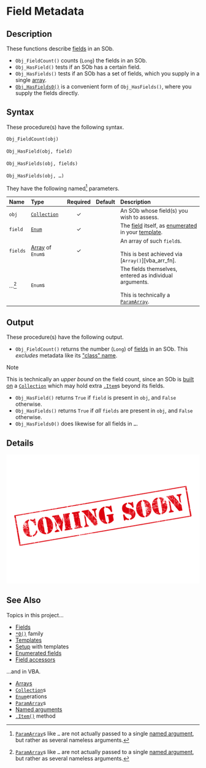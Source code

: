 # Field Metadata #

## Description ##

These functions describe [fields][sob_fld] in an SOb.

  - `Obj_FieldCount()` counts (`Long`) the fields in an SOb.
  - `Obj_HasField()` tests if an SOb has a certain field.
  - `Obj_HasFields()` tests if an SOb has a set of fields, which you supply in a single [array][vba_arr].
  - [`Obj_HasFields0()`][sob_fn0] is a convenient form of `Obj_HasFields()`, where you supply the fields directly.


## Syntax ##

These procedure(s) have the following syntax.

```vba
Obj_FieldCount(obj)

Obj_HasField(obj, field)

Obj_HasFields(obj, fields)

Obj_HasFields(obj, …)
```

They have the following named[^1] parameters.

| Name     | Type                        | Required | Default | Description                                                                                                    |
| :------- | :-------------------------- | :------: | :------ | :------------------------------------------------------------------------------------------------------------- |
| `obj`    | [`Collection`][vba_clx]     | ✓        |         | An SOb whose field(s) you wish to assess.                                                                      |
| `field`  | [`Enum`][vba_enum]          | ✓        |         | The [field][sob_fld] itself, as [enumerated][sob_rdm_tmp] in your [template][sob_tmp_enm].                     |
| `fields` | [Array][vba_arr] of `Enum`s | ✓        |         | An array of such `field`s.<br><br>This is best achieved via [`Array()`][vba_arr_fn].                           |
| …[^1]    | `Enum`s                     |          |         | The fields themselves, entered as individual arguments.<br><br>This is technically a [`ParamArray`][vba_parr]. |


  [^1]: [`ParamArray`][vba_parr]s like `…` are not actually passed to a single [named argument][vba_nm_args], but rather as several nameless arguments.


## Output ##

These procedure(s) have the following output.

  - `Obj_FieldCount()` returns the number (`Long`) of [fields][sob_fld] in an SOb.  This _excludes_ metadata like its ["class" name][sob_typo].

> [!NOTE]
> 
> This is technically an _upper bound_ on the field count, since an SOb is [built on][sob_rdm_clx] a [`Collection`][vba_clx] which may hold extra [`.Item`][vba_clx_itm]s beyond its fields.

  - `Obj_HasField()` returns `True` if `field` is present in `obj`, and `False` otherwise.
  - `Obj_HasFields()` returns `True` if _all_ `fields` are present in `obj`, and `False` otherwise.
  - `Obj_HasFields0()` does likewise for all fields in `…`.


## Details ##

![](../med/banner_unfinished.png)


## See Also ##

Topics in this project…

  - [Fields][sob_fld]
  - [`*0()`][sob_fn0] family
  - [Templates][sob_tmps]
  - [Setup][sob_setup] with templates
  - [Enumerated fields][sob_tmp_enm]
  - [Field accessors][sob_tmp_acc]

…and in VBA.

  - [Arrays][vba_arr]
  - [`Collection`][vba_clx]s
  - [`Enum`][vba_enum]erations
  - [`ParamArray`][vba_parr]s
  - [Named arguments][vba_nm_args]
  - [`.Item()`][vba_clx_itm] method



  [sob_fld]:     Field.md
  [vba_arr]:     https://learn.microsoft.com/office/vba/language/concepts/getting-started/using-arrays
  [sob_fn0]:     Zero.md
  [vba_clx]:     https://learn.microsoft.com/office/vba/language/reference/user-interface-help/collection-object
  [vba_enum]:    https://learn.microsoft.com/office/vba/language/reference/user-interface-help/enum-statement
  [sob_rdm_tmp]: ../README.md#template
  [sob_tmp_enm]: ../src/SObTemplate.bas#L26-L29
  [vba_parr]:    https://learn.microsoft.com/office/vba/language/concepts/getting-started/understanding-parameter-arrays
  [vba_nm_args]: https://learn.microsoft.com/office/vba/language/concepts/getting-started/understanding-named-arguments-and-optional-arguments
  [sob_typo]:    Typology.md
  [sob_rdm_clx]: ../README.md#new-solution
  [vba_clx_itm]: https://learn.microsoft.com/office/vba/language/reference/user-interface-help/item-method-visual-basic-for-applications
  [sob_tmps]:    ../../../search?type=code&q=path:src/*Template.bas
  [sob_setup]:   ../README.md#setup
  [sob_tmp_acc]: ../src/SObTemplate.bas#L171-L213
